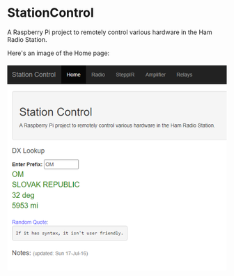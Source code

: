 # StationControl
A Raspberry Pi project to remotely control various hardware in the Ham Radio Station.

Here's an image of the Home page:

![Staton Control Home](images/StationControl.PNG)
